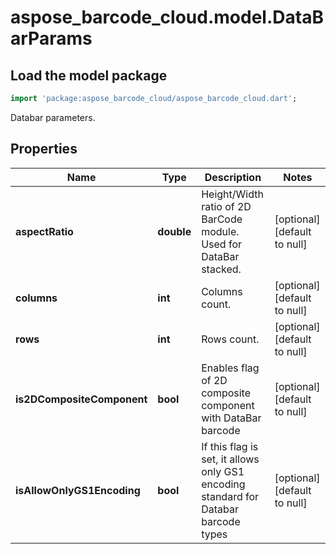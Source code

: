 # aspose_barcode_cloud.model.DataBarParams

## Load the model package

```dart
import 'package:aspose_barcode_cloud/aspose_barcode_cloud.dart';
```
Databar parameters.

## Properties

Name | Type | Description | Notes
---- | ---- | ----------- | -----
**aspectRatio** | **double** | Height/Width ratio of 2D BarCode module. Used for DataBar stacked. | [optional] [default to null]
**columns** | **int** | Columns count. | [optional] [default to null]
**rows** | **int** | Rows count. | [optional] [default to null]
**is2DCompositeComponent** | **bool** | Enables flag of 2D composite component with DataBar barcode | [optional] [default to null]
**isAllowOnlyGS1Encoding** | **bool** | If this flag is set, it allows only GS1 encoding standard for Databar barcode types | [optional] [default to null]

